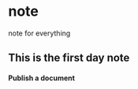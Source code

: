 # note
note for everything
## This is the first day note ##
#### <i class="icon-upload"></i> Publish a document
